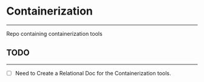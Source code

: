 # Containerization
---
Repo containing containerization tools

## TODO
---
- [ ] Need to Create a Relational Doc for the Containerization tools.
